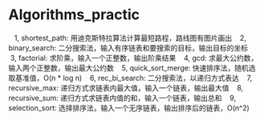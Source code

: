 # Algorithms_practic
    1, shortest_path: 用迪克斯特拉算法计算最短路程，路线图有图片画出
    2, binary_search: 二分搜索法，输入有序链表和要搜索的目标，输出目标的坐标
    3, factorial: 求阶乘，输入一个正整数，输出阶乘结果
    4, gcd: 求最大公约数，输入两个正整数，输出最大公约数
    5, quick_sort_merge: 快速排序法，随机选取基准值，O(n * log n)
    6, rec_bi_search: 二分搜索法，以递归方式表达
    7, recursive_max: 递归方式求链表内最大值，输入一个链表，输出最大值
    8, recursive_sum: 递归方式求链表内值的和，输入一个链表，输出总和
    9, selection_sort: 选择排序法，输入一个无序链表，输出排序后的链表，O(n^2)
